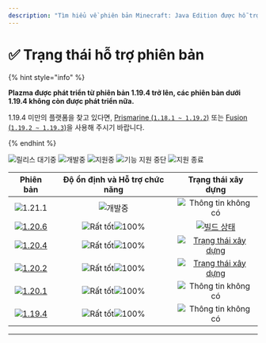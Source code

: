 ```yaml
---
description: "Tìm hiểu về phiên bản Minecraft: Java Edition được hỗ trợ trong Plazma."
---
```


# ✅ Trạng thái hỗ trợ phiên bản

{% hint style="info" %}

**Plazma được phát triển từ phiên bản 1.19.4 trở lên, các phiên bản dưới 1.19.4 không còn được phát triển nữa.**

1.19.4 미만의 플랫폼을 찾고 있다면, [Prismarine (`1.18.1 ~ 1.19.2`)](https://github.com/PrismarineTeam/Prismarine) 또는 [Fusion (`1.19.2 ~ 1.19.3`)](https://github.com/RuinedTechnologyUnify/Fusion)을 사용해 주시기 바랍니다.

{% endhint %}

[wtr]: <https://badge.plazmamc.org/0/Đang chờ phát hành>
[idv]: https://badge.plazmamc.org/1/개발중
[atv]: https://badge.plazmamc.org/2/지원중
[fse]: https://badge.plazmamc.org/6/기능%20지원%20중단
[eol]: https://badge.plazmamc.org/4/지원%20종료
[ukn]: https://badge.plazmamc.org/0/Thông%20tin%20không%20có
[vgd]: https://badge.plazmamc.org/1/Rất%20tốt
[mid]: https://badge.plazmamc.org/6/보통
[100]: https://badge.plazmamc.org/percent/100

![릴리스 대기중][wtr] ![개발중][idv] ![지원중][atv] ![기능 지원 중단][fse] ![지원 종료][eol]

|                                     Phiên bản                                     | Độ ổn định    và    Hỗ trợ chức năng |                                              Trạng thái xây dựng                                             |
| :-------------------------------------------------------------------------------: | :----------------------------------: | :----------------------------------------------------------------------------------------------------------: |
|                    ![1.21.1](https://badge.plazmamc.org/0/1.21)                   |              ![개발중][idv]             |                                          ![Thông tin không có][ukn]                                          |
| [![1.20.6](https://badge.plazmamc.org/2/1.20.6)](https://git.plazmamc.org/1.20.6) |      ![Rất tốt][vgd]![100%][100]     |        [![빌드 상태](https://build.plazmamc.org/1.20.6)](https://build.plazmamc.org/1.20.6?redirect=true)        |
| [![1.20.4](https://badge.plazmamc.org/6/1.20.4)](https://git.plazmamc.org/1.20.4) |      ![Rất tốt][vgd]![100%][100]     | [![Trạng thái xây dựng](https://build.plazmamc.org/1.20.4)](https://build.plazmamc.org/1.20.4?redirect=true) |
| [![1.20.2](https://badge.plazmamc.org/4/1.20.2)](https://git.plazmamc.org/1.20.2) |      ![Rất tốt][vgd]![100%][100]     | [![Trạng thái xây dựng](https://build.plazmamc.org/1.20.2)](https://build.plazmamc.org/1.20.2?redirect=true) |
| [![1.20.1](https://badge.plazmamc.org/4/1.20.1)](https://git.plazmamc.org/1.20.1) |      ![Rất tốt][vgd]![100%][100]     |                                          ![Thông tin không có][ukn]                                          |
| [![1.19.4](https://badge.plazmamc.org/4/1.19.4)](https://git.plazmamc.org/1.19.4) |      ![Rất tốt][vgd]![100%][100]     |                                          ![Thông tin không có][ukn]                                          |

***
